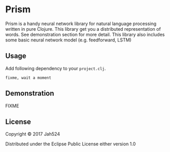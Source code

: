 # Prism

Prism is a handy neural network library for natural language processing written in pure Clojure.
This library get you a distributed representation of words.
See demonstration section for more detail.
This library also includes some basic neural network model (e.g. feedforward, LSTM)

## Usage

Add following dependency to your `project.clj`.

```
fixme, wait a moment
```

## Demonstration

FIXME

## License

Copyright © 2017 Jah524

Distributed under the Eclipse Public License either version 1.0


